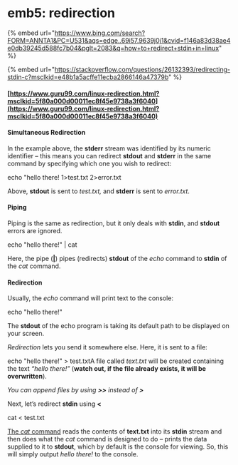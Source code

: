 # emb5: redirection

{% embed url="https://www.bing.com/search?FORM=ANNTA1&PC=U531&aqs=edge..69i57.9639j0j1&cvid=f146a83d38ae4e0db39245d588fc7b04&pglt=2083&q=how+to+redirect+stdin+in+linux" %}

{% embed url="https://stackoverflow.com/questions/26132393/redirecting-stdin-c?msclkid=e48b1a5acffe11ecba2866146a47379b" %}

#### [https://www.guru99.com/linux-redirection.html?msclkid=5f80a000d00011ec8f45e9738a3f6040](https://www.guru99.com/linux-redirection.html?msclkid=5f80a000d00011ec8f45e9738a3f6040)



#### Simultaneous Redirection

In the example above, the **stderr** stream was identified by its numeric identifier – this means you can redirect **stdout** and **stderr** in the same command by specifying which one you wish to redirect:

echo "hello there! 1>test.txt 2>error.txt

Above, **stdout** is sent to _test.txt,_ and **stderr** is sent to _error.txt_.

#### Piping

Piping is the same as redirection, but it only deals with **stdin**, and **stdout** errors are ignored.

echo "hello there!" | cat

Here, the pipe (**|**) pipes (redirects) **stdout** of the _echo_ command to **stdin** of the _cat_ command.



#### Redirection

Usually, the _echo_ command will print text to the console:

echo "hello there!"

The **stdout** of the echo program is taking its default path to be displayed on your screen.

_Redirection_ lets you send it somewhere else. Here, it is sent to a file:

echo "hello there!" > test.txtA file called _text.txt_ will be created containing the text _“hello there!”_ (**watch out, if the file already exists, it will be overwritten**).

_You can append files by using **>>** instead of **>**_

Next, let’s redirect **stdin** using **<**

cat < test.txt

[The _cat_ command](https://www.linuxscrew.com/?p=7172) reads the contents of **text.txt** into its **stdin** stream and then does what the _cat_ command is designed to do – prints the data supplied to it to **stdout**, which by default is the console for viewing. So, this will simply output _hello there!_ to the console.

